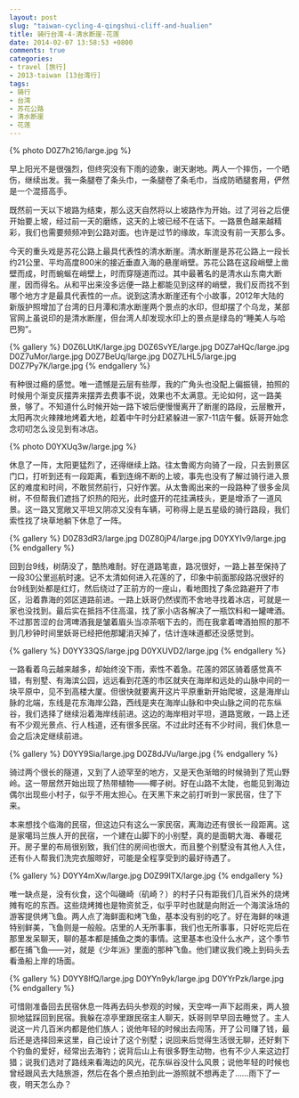 ```yaml
---
layout: post
slug: "taiwan-cycling-4-qingshui-cliff-and-hualien"
title: 骑行台湾-4-清水断崖-花莲
date: 2014-02-07 13:58:53 +0800
comments: true
categories:
- travel [旅行]
- 2013-taiwan [13台湾行]
tags:
- 骑行
- 台湾
- 苏花公路
- 清水断崖
- 花莲
---
```


{% photo D0Z7h216/large.jpg %}

早上阳光不是很强烈，但终究没有下雨的迹象，谢天谢地。两人一个摔伤，一个晒伤，继续出发。我一条腿卷了条头巾，一条腿卷了条毛巾，当成防晒腿套用，俨然是一个混搭高手。

既然前一天以下坡路为结束，那么这天自然将以上坡路作为开始。过了河谷之后便开始要上坡，经过前一天的磨练，这天的上坡已经不在话下。一路景色越来越精彩，我们也需要频频冲到公路对面。也许是过节的缘故，车流没有前一天那么多。

今天的重头戏是苏花公路上最具代表性的清水断崖。清水断崖是苏花公路上一段长约21公里、平均高度800米的接近垂直入海的悬崖峭壁。苏花公路在这段峭壁上凿壁而成，时而蜿蜒在峭壁上，时而穿隧道而过。其中最著名的是清水山东南大断崖，因而得名。从和平出来没多远便一路上都能见到这样的峭壁，我们反而找不到哪个地方才是最具代表性的一点。说到这清水断崖还有个小故事，2012年大陆的新版护照增加了台湾的日月潭和清水断崖两个景点的水印，但却摆了个乌龙，某部官网上虽说印的是清水断崖，但台湾人却发现水印上的景点是绿岛的“睡美人与哈巴狗”。

<!-- more -->

{% gallery %}
D0Z6LUtK/large.jpg
D0Z6SvYE/large.jpg
D0Z7aHQc/large.jpg
D0Z7uMor/large.jpg
D0Z7BeUq/large.jpg
D0Z7LHL5/large.jpg
D0Z7Py7K/large.jpg
{% endgallery %}

有种很过瘾的感觉。唯一遗憾是云层有些厚，我的广角头也没配上偏振镜，拍照的时候用个渐变灰摆弄来摆弄去费事不说，效果也不太满意。无论如何，这一路美景，够了。不知道什么时候开始一路下坡后便慢慢离开了断崖的路段，云层散开，太阳再次火辣辣地烤着大地，趁着中午时分赶紧躲进一家7-11店午餐。妖哥开始念念叨叨怎么没见到有冰店。

{% photo D0YXUq3w/large.jpg %}

休息了一阵，太阳更猛烈了，还得继续上路。往太鲁阁方向骑了一段，只去到景区门口，打听到还有一段距离，看到连绵不断的上坡，事先也没有了解过骑行进入景区的难度和时间，不敢贸然前行，只好作罢。从太鲁阁出来的一段路种了很多金凤树，不但帮我们遮挡了炽热的阳光，此时盛开的花挂满枝头，更是增添了一道风景。这一路又宽敞又平坦又阴凉又没有车辆，可称得上是五星级的骑行路段，我们索性找了块草地躺下休息了一阵。

{% gallery %}
D0Z83dR3/large.jpg
D0Z80jP4/large.jpg
D0YXYIv9/large.jpg
{% endgallery %}

回到台9线，树荫没了，酷热难耐。好在道路笔直，路况很好，一路上甚至保持了一段30公里巡航时速。记不太清如何进入花莲的了，印象中前面那段路况很好的台9线到处都是红灯，然后绕过了正前方的一座山，看地图找了条岔路避开了市区，沿着靠海的郊区道路前进。一路上妖哥仍然锲而不舍地寻找着冰店，可就是一家也没找到。最后实在抵挡不住高温，找了家小店各解决了一瓶饮料和一罐啤酒。不过那苦涩的台湾啤酒我是皱着眉头当凉茶咽下去的，而在我拿着啤酒拍照的那不到几秒钟时间里妖哥已经把他那罐消灭掉了，估计连味道都还没感觉到。

{% gallery %}
D0YY33QS/large.jpg
D0YXUVD2/large.jpg
{% endgallery %}

一路看着乌云越来越多，却始终没下雨，索性不着急。花莲的郊区骑着感觉真不错，有别墅、有海滨公园，远远看到花莲的市区就夹在海岸和远处的山脉中间的一块平原中，见不到高楼大厦。但很快就要离开这片平原重新开始爬坡，这是海岸山脉的北端，东线是花东海岸公路，西线是夹在海岸山脉和中央山脉之间的花东纵谷，我们选择了继续沿着海岸线前进。这边的海岸相对平坦，道路宽敞，一路上还有不少观光景点、行人栈道，还有很多民宿。不过此时还有不少时间，我们休息一会之后决定继续前进。

{% gallery %}
D0YY9Sia/large.jpg
D0Z8dJVu/large.jpg
{% endgallery %}

骑过两个很长的隧道，又到了人迹罕至的地方，又是天色渐暗的时候骑到了荒山野岭。这一带居然开始出现了热带植物——椰子树。好在山路不太陡，也能见到海边偶尔出现些小村子，似乎不用太担心。在天黑下来之前打听到一家民宿，住了下来。

本来想找个临海的民宿，但这边只有这么一家民宿，离海边还有很长一段距离。这是家噶玛兰族人开的民宿，一个建在山脚下的小别墅，真的是面朝大海、春暖花开。房子里的布局很别致，我们住的房间也很大，而且整个别墅没有其他人入住，还有仆人帮我们洗完衣服晾好，可能是全程享受到的最好待遇了。

{% gallery %}
D0YY4mXw/large.jpg
D0Z99lTX/large.jpg
{% endgallery %}

唯一缺点是，没有伙食，这个叫磯崎（矶崎？）的村子只有距我们几百米外的烧烤摊有吃的东西。这些烧烤摊也是物资贫乏，似乎平时也就是向附近一个海滨泳场的游客提供烤飞鱼。两人点了海鲜面和烤飞鱼，基本没有别的吃了。好在海鲜的味道特别鲜美，飞鱼则是一般般。店里的人无所事事，我们也无所事事，只好吃完后在那里发呆聊天，聊的基本都是捕鱼之类的事情。这里基本也没什么水产，这个季节都在捕飞鱼——对，就是《少年派》里面的那种飞鱼。他们建议我们晚上到码头去看渔船上岸的场面。

{% gallery %}
D0YY8IfQ/large.jpg
D0YYn9yk/large.jpg
D0YYrPzk/large.jpg
{% endgallery %}

可惜刚准备回去民宿休息一阵再去码头参观的时候，天空哗一声下起雨来，两人狼狈地猛踩回到民宿。我躲在凉亭里跟民宿主人聊天，妖哥则早早回去睡觉了。主人说这一片几百米内都是他们族人；说他年轻的时候出去闯荡，开了公司赚了钱，最后还是选择回来这里，自己设计了这个别墅；说回来后觉得生活很无聊，还好剩下个钓鱼的爱好，经常出去海钓；说背后山上有很多野生动物，也有不少人来这边打猎；说我们选对了路线来看海边的风光，花东纵谷没什么风景；说他年轻的时候也曾经跟风去大陆旅游，然后在各个景点拍到此一游照就不想再走了……雨下了一夜，明天怎么办？

